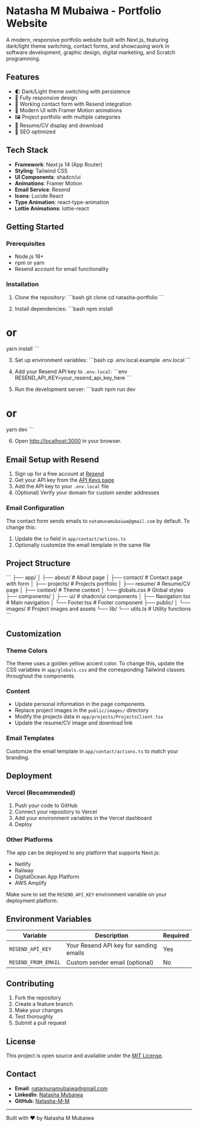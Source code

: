 # Natasha M Mubaiwa - Portfolio Website

A modern, responsive portfolio website built with Next.js, featuring dark/light theme switching, contact forms, and showcasing work in software development, graphic design, digital marketing, and Scratch programming.

## Features

- 🌓 Dark/Light theme switching with persistence
- 📱 Fully responsive design
- 📧 Working contact form with Resend integration
- 🎨 Modern UI with Framer Motion animations
- 🖼️ Project portfolio with multiple categories
- 📄 Resume/CV display and download
- 🎯 SEO optimized

## Tech Stack

- **Framework**: Next.js 14 (App Router)
- **Styling**: Tailwind CSS
- **UI Components**: shadcn/ui
- **Animations**: Framer Motion
- **Email Service**: Resend
- **Icons**: Lucide React
- **Type Animation**: react-type-animation
- **Lottie Animations**: lottie-react

## Getting Started

### Prerequisites

- Node.js 18+ 
- npm or yarn
- Resend account for email functionality

### Installation

1. Clone the repository:
\`\`\`bash
git clone <repository-url>
cd natasha-portfolio
\`\`\`

2. Install dependencies:
\`\`\`bash
npm install
# or
yarn install
\`\`\`

3. Set up environment variables:
\`\`\`bash
cp .env.local.example .env.local
\`\`\`

4. Add your Resend API key to `.env.local`:
\`\`\`env
RESEND_API_KEY=your_resend_api_key_here
\`\`\`

5. Run the development server:
\`\`\`bash
npm run dev
# or
yarn dev
\`\`\`

6. Open [http://localhost:3000](http://localhost:3000) in your browser.

## Email Setup with Resend

1. Sign up for a free account at [Resend](https://resend.com)
2. Get your API key from the [API Keys page](https://resend.com/api-keys)
3. Add the API key to your `.env.local` file
4. (Optional) Verify your domain for custom sender addresses

### Email Configuration

The contact form sends emails to `natamunamubaiwa@gmail.com` by default. To change this:

1. Update the `to` field in `app/contact/actions.ts`
2. Optionally customize the email template in the same file

## Project Structure

\`\`\`
├── app/
│   ├── about/          # About page
│   ├── contact/        # Contact page with form
│   ├── projects/       # Projects portfolio
│   ├── resume/         # Resume/CV page
│   ├── context/        # Theme context
│   └── globals.css     # Global styles
├── components/
│   ├── ui/            # shadcn/ui components
│   ├── Navigation.tsx # Main navigation
│   └── Footer.tsx     # Footer component
├── public/
│   └── images/        # Project images and assets
└── lib/
    └── utils.ts       # Utility functions
\`\`\`

## Customization

### Theme Colors
The theme uses a golden yellow accent color. To change this, update the CSS variables in `app/globals.css` and the corresponding Tailwind classes throughout the components.

### Content
- Update personal information in the page components
- Replace project images in the `public/images/` directory
- Modify the projects data in `app/projects/ProjectsClient.tsx`
- Update the resume/CV image and download link

### Email Templates
Customize the email template in `app/contact/actions.ts` to match your branding.

## Deployment

### Vercel (Recommended)
1. Push your code to GitHub
2. Connect your repository to Vercel
3. Add your environment variables in the Vercel dashboard
4. Deploy

### Other Platforms
The app can be deployed to any platform that supports Next.js:
- Netlify
- Railway
- DigitalOcean App Platform
- AWS Amplify

Make sure to set the `RESEND_API_KEY` environment variable on your deployment platform.

## Environment Variables

| Variable | Description | Required |
|----------|-------------|----------|
| `RESEND_API_KEY` | Your Resend API key for sending emails | Yes |
| `RESEND_FROM_EMAIL` | Custom sender email (optional) | No |

## Contributing

1. Fork the repository
2. Create a feature branch
3. Make your changes
4. Test thoroughly
5. Submit a pull request

## License

This project is open source and available under the [MIT License](LICENSE).

## Contact

- **Email**: natamunamubaiwa@gmail.com
- **LinkedIn**: [Natasha Mubaiwa](https://www.linkedin.com/in/natasha-mubaiwa-420b10347)
- **GitHub**: [Natasha-M-M](https://github.com/Natasha-M-M)

---

Built with ❤️ by Natasha M Mubaiwa
